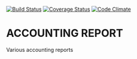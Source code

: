 [![Build Status](https://travis-ci.org/open-synergy/opnsynid-accounting-report.svg?branch=9.0)](https://travis-ci.org/open-synergy/opnsynid-accounting-report)
[![Coverage Status](https://coveralls.io/repos/github/open-synergy/opnsynid-accounting-report/badge.svg?branch=9.0)](https://coveralls.io/github/open-synergy/opnsynid-accounting-report?branch=9.0)
[![Code Climate](https://codeclimate.com/github/open-synergy/opnsynid-accounting-report/badges/gpa.svg)](https://codeclimate.com/github/open-synergy/opnsynid-accounting-report)

# ACCOUNTING REPORT

Various accounting reports
